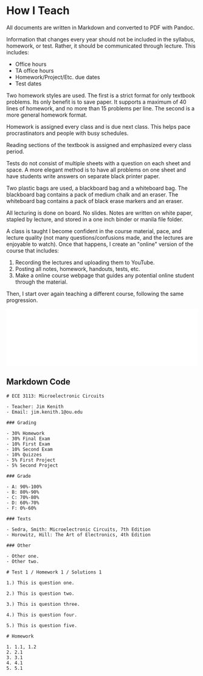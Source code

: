 # How I Teach

All documents are written in Markdown and converted to PDF with Pandoc.

Information that changes every year should not be included in the syllabus, homework, or test. Rather, it should be communicated through lecture. This includes:

- Office hours
- TA office hours
- Homework/Project/Etc. due dates
- Test dates

Two homework styles are used. The first is a strict format for only textbook problems. Its only benefit is to save paper. It supports a maximum of 40 lines of homework, and no more than 15 problems per line. The second is a more general homework format.

Homework is assigned every class and is due next class. This helps pace procrastinators and people with busy schedules.

Reading sections of the textbook is assigned and emphasized every class period.

Tests do not consist of multiple sheets with a question on each sheet and space. A more elegant method is to have all problems on one sheet and have students write answers on separate black printer paper.

Two plastic bags are used, a blackboard bag and a whiteboard bag. The blackboard bag contains a pack of medium chalk and an eraser. The whiteboard bag contains a pack of black erase markers and an eraser.

All lecturing is done on board. No slides. Notes are written on white paper, stapled by lecture, and stored in a one inch binder or manila file folder.

A class is taught I become confident in the course material, pace, and lecture quality (not many questions/confusions made, and the lectures are enjoyable to watch). Once that happens, I create an "online" version of the course that includes:

1. Recording the lectures and uploading them to YouTube.
2. Posting all notes, homework, handouts, tests, etc.
3. Make a online course webpage that guides any potential online student through the material.

Then, I start over again teaching a different course, following the same progression.

<embed src="materials.pdf" width="100%">

## Markdown Code

```
# ECE 3113: Microelectronic Circuits

- Teacher: Jim Kenith
- Email: jim.kenith.1@ou.edu

### Grading

- 30% Homework
- 30% Final Exam
- 10% First Exam
- 10% Second Exam
- 10% Quizzes
- 5% First Project
- 5% Second Project

### Grade

- A: 90%-100%
- B: 80%-90%
- C: 70%-80%
- D: 60%-70%
- F: 0%-60%

### Texts

- Sedra, Smith: Microelectronic Circuits, 7th Edition
- Horowitz, Hill: The Art of Electronics, 4th Edition

### Other

- Other one.
- Other two.
```

```
# Test 1 / Homework 1 / Solutions 1

1.) This is question one.

2.) This is question two.

3.) This is question three.

4.) This is question four.

5.) This is question five.
```

```
# Homework

1. 1.1, 1.2
2. 2.1
3. 3.1
4. 4.1
5. 5.1
```
